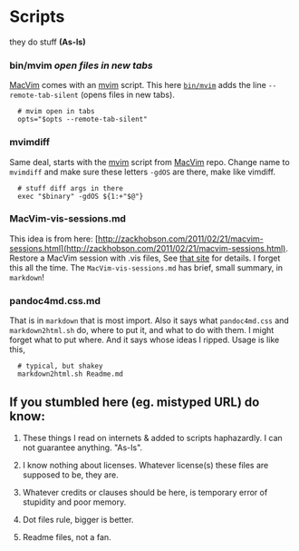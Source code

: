 Scripts
=======

they do stuff  __(As-Is)__

### bin/mvim   _open files in new tabs_  ###

[MacVim](https://github.com/b4winckler/macvim) comes with 
an [mvim](https://github.com/b4winckler/macvim/blob/master/src/MacVim/mvim) script.
This here [`bin/mvim`](https://github.com/Angles/some-scripts/blob/master/bin/mvim) adds the line `--remote-tab-silent` (opens files in new tabs).

	  # mvim open in tabs
	  opts="$opts --remote-tab-silent"

### mvimdiff ###

Same deal, starts with the [mvim](https://github.com/b4winckler/macvim/blob/master/src/MacVim/mvim) 
script from [MacVim](https://github.com/b4winckler/macvim) repo. Change name to `mvimdiff`
and make sure these letters `-gdOS` are there, make like vimdiff.

 	    
	  # stuff diff args in there
	  exec "$binary" -gdOS ${1:+"$@"}


### MacVim-vis-sessions.md ###
 
This idea is from here: [http://zackhobson.com/2011/02/21/macvim-sessions.html](http://zackhobson.com/2011/02/21/macvim-sessions.html). Restore a MacVim session with .vis files,
See [that site](http://zackhobson.com/2011/02/21/macvim-sessions.html) for details. 
I forget this all the time. The `MacVim-vis-sessions.md` has brief, small summary, in `markdown`!

### pandoc4md.css.md ###

That is in `markdown` that is most import. Also it says what `pandoc4md.css` and `markdown2html.sh` do, where to put it, and what to do with them. I might forget what to put where. And it says whose ideas I ripped. Usage is like this,

	  # typical, but shakey
	  markdown2html.sh Readme.md


If you stumbled here (eg. mistyped URL) do know: 
-----------------------------------------------

1.  These things I read on internets &amp; added to scripts haphazardly.
    I can not guarantee anything. "As-Is".

3.  I know nothing about licenses. Whatever license(s) these files are supposed to be, they are.

5.  Whatever credits or clauses should be here, is temporary error of stupidity and poor memory.

7.  Dot files rule, bigger is better.

9.  Readme files, not a fan.


